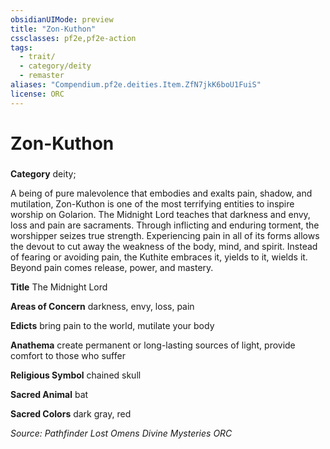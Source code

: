 ```yaml
---
obsidianUIMode: preview
title: "Zon-Kuthon"
cssclasses: pf2e,pf2e-action
tags:
  - trait/
  - category/deity
  - remaster
aliases: "Compendium.pf2e.deities.Item.ZfN7jkK6boU1FuiS"
license: ORC
---
```

# Zon-Kuthon

### 

**Category** deity; 




A being of pure malevolence that embodies and exalts pain, shadow, and mutilation, Zon-Kuthon is one of the most terrifying entities to inspire worship on Golarion. The Midnight Lord teaches that darkness and envy, loss and pain are sacraments. Through inflicting and enduring torment, the worshipper seizes true strength. Experiencing pain in all of its forms allows the devout to cut away the weakness of the body, mind, and spirit. Instead of fearing or avoiding pain, the Kuthite embraces it, yields to it, wields it. Beyond pain comes release, power, and mastery.

**Title** The Midnight Lord

**Areas of Concern** darkness, envy, loss, pain

**Edicts** bring pain to the world, mutilate your body

**Anathema** create permanent or long-lasting sources of light, provide comfort to those who suffer

**Religious Symbol** chained skull

**Sacred Animal** bat

**Sacred Colors** dark gray, red

*Source: Pathfinder Lost Omens Divine Mysteries*
*ORC*